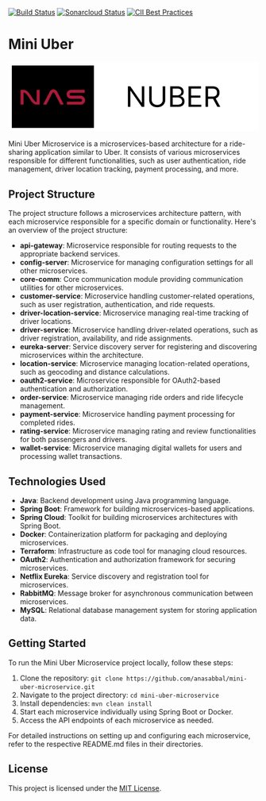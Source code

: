 [![Build Status](https://travis-ci.com/coma123/Spring-Boot-Blog-REST-API.svg?branch=development)](https://travis-ci.com/coma123/Spring-Boot-Blog-REST-API) [![Sonarcloud Status](https://sonarcloud.io/api/project_badges/measure?project=coma123_Spring-Boot-Blog-REST-API&metric=alert_status)](https://sonarcloud.io/dashboard?id=coma123_Spring-Boot-Blog-REST-API) [![CII Best Practices](https://bestpractices.coreinfrastructure.org/projects/3706/badge)](https://bestpractices.coreinfrastructure.org/projects/3706)

# Mini Uber
![logo](./img/back.png)

Mini Uber Microservice is a microservices-based architecture for a ride-sharing application similar to Uber. It consists of various microservices responsible for different functionalities, such as user authentication, ride management, driver location tracking, payment processing, and more.

## Project Structure

The project structure follows a microservices architecture pattern, with each microservice responsible for a specific domain or functionality. Here's an overview of the project structure:

- **api-gateway**: Microservice responsible for routing requests to the appropriate backend services.
- **config-server**: Microservice for managing configuration settings for all other microservices.
- **core-comm**: Core communication module providing communication utilities for other microservices.
- **customer-service**: Microservice handling customer-related operations, such as user registration, authentication, and ride requests.
- **driver-location-service**: Microservice managing real-time tracking of driver locations.
- **driver-service**: Microservice handling driver-related operations, such as driver registration, availability, and ride assignments.
- **eureka-server**: Service discovery server for registering and discovering microservices within the architecture.
- **location-service**: Microservice managing location-related operations, such as geocoding and distance calculations.
- **oauth2-service**: Microservice responsible for OAuth2-based authentication and authorization.
- **order-service**: Microservice managing ride orders and ride lifecycle management.
- **payment-service**: Microservice handling payment processing for completed rides.
- **rating-service**: Microservice managing rating and review functionalities for both passengers and drivers.
- **wallet-service**: Microservice managing digital wallets for users and processing wallet transactions.

## Technologies Used

- **Java**: Backend development using Java programming language.
- **Spring Boot**: Framework for building microservices-based applications.
- **Spring Cloud**: Toolkit for building microservices architectures with Spring Boot.
- **Docker**: Containerization platform for packaging and deploying microservices.
- **Terraform**: Infrastructure as code tool for managing cloud resources.
- **OAuth2**: Authentication and authorization framework for securing microservices.
- **Netflix Eureka**: Service discovery and registration tool for microservices.
- **RabbitMQ**: Message broker for asynchronous communication between microservices.
- **MySQL**: Relational database management system for storing application data.

## Getting Started

To run the Mini Uber Microservice project locally, follow these steps:

1. Clone the repository: `git clone https://github.com/anasabbal/mini-uber-microservice.git`
2. Navigate to the project directory: `cd mini-uber-microservice`
3. Install dependencies: `mvn clean install`
4. Start each microservice individually using Spring Boot or Docker.
5. Access the API endpoints of each microservice as needed.

For detailed instructions on setting up and configuring each microservice, refer to the respective README.md files in their directories.

## License

This project is licensed under the [MIT License](LICENSE).

